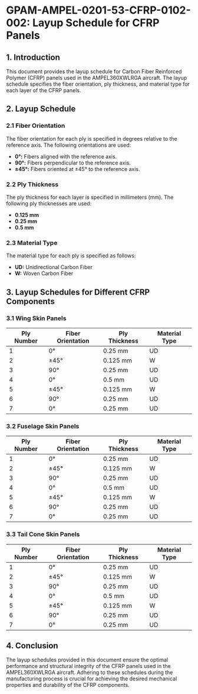 # GPAM-AMPEL-0201-53-CFRP-0102-002: Layup Schedule for CFRP Panels

## 1. Introduction

This document provides the layup schedule for Carbon Fiber Reinforced Polymer (CFRP) panels used in the AMPEL360XWLRGA aircraft. The layup schedule specifies the fiber orientation, ply thickness, and material type for each layer of the CFRP panels.

## 2. Layup Schedule

### 2.1 Fiber Orientation

The fiber orientation for each ply is specified in degrees relative to the reference axis. The following orientations are used:
- **0°:** Fibers aligned with the reference axis.
- **90°:** Fibers perpendicular to the reference axis.
- **±45°:** Fibers oriented at ±45° to the reference axis.

### 2.2 Ply Thickness

The ply thickness for each layer is specified in millimeters (mm). The following ply thicknesses are used:
- **0.125 mm**
- **0.25 mm**
- **0.5 mm**

### 2.3 Material Type

The material type for each ply is specified as follows:
- **UD:** Unidirectional Carbon Fiber
- **W:** Woven Carbon Fiber

## 3. Layup Schedules for Different CFRP Components

### 3.1 Wing Skin Panels

| Ply Number | Fiber Orientation | Ply Thickness | Material Type |
|------------|-------------------|---------------|---------------|
| 1          | 0°                | 0.25 mm       | UD            |
| 2          | ±45°              | 0.125 mm      | W             |
| 3          | 90°               | 0.25 mm       | UD            |
| 4          | 0°                | 0.5 mm        | UD            |
| 5          | ±45°              | 0.125 mm      | W             |
| 6          | 90°               | 0.25 mm       | UD            |
| 7          | 0°                | 0.25 mm       | UD            |

### 3.2 Fuselage Skin Panels

| Ply Number | Fiber Orientation | Ply Thickness | Material Type |
|------------|-------------------|---------------|---------------|
| 1          | 0°                | 0.25 mm       | UD            |
| 2          | ±45°              | 0.125 mm      | W             |
| 3          | 90°               | 0.25 mm       | UD            |
| 4          | 0°                | 0.5 mm        | UD            |
| 5          | ±45°              | 0.125 mm      | W             |
| 6          | 90°               | 0.25 mm       | UD            |
| 7          | 0°                | 0.25 mm       | UD            |

### 3.3 Tail Cone Skin Panels

| Ply Number | Fiber Orientation | Ply Thickness | Material Type |
|------------|-------------------|---------------|---------------|
| 1          | 0°                | 0.25 mm       | UD            |
| 2          | ±45°              | 0.125 mm      | W             |
| 3          | 90°               | 0.25 mm       | UD            |
| 4          | 0°                | 0.5 mm        | UD            |
| 5          | ±45°              | 0.125 mm      | W             |
| 6          | 90°               | 0.25 mm       | UD            |
| 7          | 0°                | 0.25 mm       | UD            |

## 4. Conclusion

The layup schedules provided in this document ensure the optimal performance and structural integrity of the CFRP panels used in the AMPEL360XWLRGA aircraft. Adhering to these schedules during the manufacturing process is crucial for achieving the desired mechanical properties and durability of the CFRP components.

